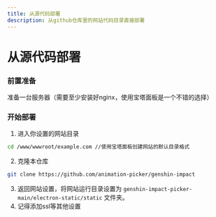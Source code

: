 ```yaml
---
title: 从源代码部署
description: 从github仓库里的网站代码目录直接部署
---
```


# 从源代码部署

### 前置准备

准备一台服务器（需要至少安装好nginx，使用宝塔面板是一个不错的选择）

### 开始部署

1. 进入你设置的网站目录

```bash
cd /www/wwwroot/example.com //使用宝塔面板创建网站的默认目录格式
```

2. 克隆本仓库

```bash
git clone https://github.com/animation-picker/genshin-impact
```

3. 返回网站设置，将网站运行目录设置为 `genshin-impact-picker-main/electron-static/static` 文件夹。
4. 记得添加ssl等其他设置
